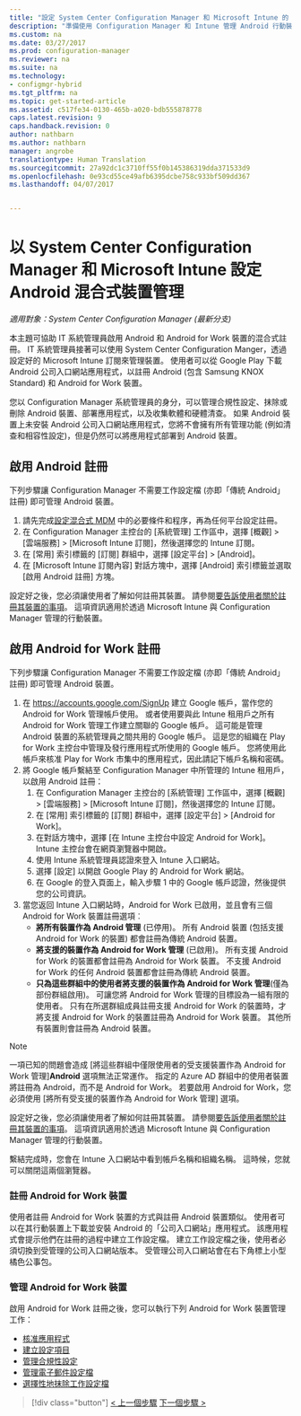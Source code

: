 ```yaml
---
title: "設定 System Center Configuration Manager 和 Microsoft Intune 的 Android 混合式裝置管理 | Microsoft Docs"
description: "準備使用 Configuration Manager 和 Intune 管理 Android 行動裝置。"
ms.custom: na
ms.date: 03/27/2017
ms.prod: configuration-manager
ms.reviewer: na
ms.suite: na
ms.technology:
- configmgr-hybrid
ms.tgt_pltfrm: na
ms.topic: get-started-article
ms.assetid: c517fe34-0130-465b-a020-bdb555878778
caps.latest.revision: 9
caps.handback.revision: 0
author: nathbarn
ms.author: nathbarn
manager: angrobe
translationtype: Human Translation
ms.sourcegitcommit: 27a92dc1c3710ff55f0b145386319dda371533d9
ms.openlocfilehash: 0e93cd55ce49afb6395dcbe758c933bf509dd367
ms.lasthandoff: 04/07/2017


---
```

# <a name="set-up-android-hybrid-device-management-with-system-center-configuration-manager-and-microsoft-intune"></a>以 System Center Configuration Manager 和 Microsoft Intune 設定 Android 混合式裝置管理

*適用對象：System Center Configuration Manager (最新分支)*

本主題可協助 IT 系統管理員啟用 Android 和 Android for Work 裝置的混合式註冊。 IT 系統管理員接著可以使用 System Center Configuration Manger，透過設定好的 Microsoft Intune 訂閱來管理裝置。 使用者可以從 Google Play 下載 Android 公司入口網站應用程式，以註冊 Android (包含 Samsung KNOX Standard) 和 Android for Work 裝置。 

您以 Configuration Manager 系統管理員的身分，可以管理合規性設定、抹除或刪除 Android 裝置、部署應用程式，以及收集軟體和硬體清查。 如果 Android 裝置上未安裝 Android 公司入口網站應用程式，您將不會擁有所有管理功能 (例如清查和相容性設定)，但是仍然可以將應用程式部署到 Android 裝置。  

## <a name="enable-android-enrollment"></a>啟用 Android 註冊  
下列步驟讓 Configuration Manager 不需要工作設定檔 (亦即「傳統 Android」註冊) 即可管理 Android 裝置。

1. 請先完成[設定混合式 MDM](setup-hybrid-mdm.md) 中的必要條件和程序，再為任何平台設定註冊。  
2. 在 Configuration Manager 主控台的 [系統管理] 工作區中，選擇 [概觀] > [雲端服務] > [Microsoft Intune 訂閱]，然後選擇您的 Intune 訂閱。  
3. 在 [常用] 索引標籤的 [訂閱] 群組中，選擇 [設定平台] > [Android]。  
4. 在 [Microsoft Intune 訂閱內容] 對話方塊中，選擇 [Android] 索引標籤並選取 [啟用 Android 註冊] 方塊。  

 設定好之後，您必須讓使用者了解如何註冊其裝置。 請參閱[要告訴使用者關於註冊其裝置的事項](https://docs.microsoft.com/intune/deploy-use/what-to-tell-your-end-users-about-using-microsoft-intune)。 這項資訊適用於透過 Microsoft Intune 與 Configuration Manager 管理的行動裝置。

## <a name="enable-android-for-work-enrollment"></a>啟用 Android for Work 註冊
下列步驟讓 Configuration Manager 不需要工作設定檔 (亦即「傳統 Android」註冊) 即可管理 Android 裝置。

1. 在 https://accounts.google.com/SignUp 建立 Google 帳戶，當作您的 Android for Work 管理帳戶使用。 或者使用要與此 Intune 租用戶之所有 Android for Work 管理工作建立關聯的 Google 帳戶。 這可能是管理 Android 裝置的系統管理員之間共用的 Google 帳戶。 這是您的組織在 Play for Work 主控台中管理及發行應用程式所使用的 Google 帳戶。 您將使用此帳戶來核准 Play for Work 市集中的應用程式，因此請記下帳戶名稱和密碼。
2. 將 Google 帳戶繫結至 Configuration Manager 中所管理的 Intune 租用戶，以啟用 Android 註冊：
   1. 在 Configuration Manager 主控台的 [系統管理] 工作區中，選擇 [概觀] > [雲端服務] > [Microsoft Intune 訂閱]，然後選擇您的 Intune 訂閱。
   2. 在 [常用] 索引標籤的 [訂閱] 群組中，選擇 [設定平台] > [Android for Work]。
   3. 在對話方塊中，選擇 [在 Intune 主控台中設定 Android for Work]。 Intune 主控台會在網頁瀏覽器中開啟。
   4. 使用 Intune 系統管理員認證來登入 Intune 入口網站。
   5. 選擇 [設定] 以開啟 Google Play 的 Android for Work 網站。
   6. 在 Google 的登入頁面上，輸入步驟 1 中的 Google 帳戶認證，然後提供您的公司資訊。
3. 當您返回 Intune 入口網站時，Android for Work 已啟用，並且會有三個 Android for Work 裝置註冊選項︰
   - **將所有裝置作為 Android 管理** (已停用)。 所有 Android 裝置 (包括支援 Android for Work 的裝置) 都會註冊為傳統 Android 裝置。
   - **將支援的裝置作為 Android for Work 管理** (已啟用)。 所有支援 Android for Work 的裝置都會註冊為 Android for Work 裝置。 不支援 Android for Work 的任何 Android 裝置都會註冊為傳統 Android 裝置。
   - **只為這些群組中的使用者將支援的裝置作為 Android for Work 管理**(僅為部份群組啟用)。 可讓您將 Android for Work 管理的目標設為一組有限的使用者。 只有在所選群組成員註冊支援 Android for Work 的裝置時，才將支援 Android for Work 的裝置註冊為 Android for Work 裝置。 其他所有裝置則會註冊為 Android 裝置。

> [!NOTE]
> 一項已知的問題會造成 [將這些群組中僅限使用者的受支援裝置作為 Android for Work 管理]**Android** 選項無法正常運作。 指定的 Azure AD 群組中的使用者裝置將註冊為 Android，而不是 Android for Work。 若要啟用 Android for Work，您必須使用 [將所有受支援的裝置作為 Android for Work 管理] 選項。


設定好之後，您必須讓使用者了解如何註冊其裝置。 請參閱[要告訴使用者關於註冊其裝置的事項](https://docs.microsoft.com/intune/deploy-use/what-to-tell-your-end-users-about-using-microsoft-intune)。 這項資訊適用於透過 Microsoft Intune 與 Configuration Manager 管理的行動裝置。

繫結完成時，您會在 Intune 入口網站中看到帳戶名稱和組織名稱。 這時候，您就可以關閉這兩個瀏覽器。

### <a name="enroll-an-android-for-work-device"></a>註冊 Android for Work 裝置
使用者註冊 Android for Work 裝置的方式與註冊 Android 裝置類似。 使用者可以在其行動裝置上下載並安裝 Android 的「公司入口網站」應用程式。 該應用程式會提示他們在註冊的過程中建立工作設定檔。 建立工作設定檔之後，使用者必須切換到受管理的公司入口網站版本。 受管理公司入口網站會在右下角標上小型橘色公事包。

### <a name="manage-android-for-work-devices"></a>管理 Android for Work 裝置
啟用 Android for Work 註冊之後，您可以執行下列 Android for Work 裝置管理工作：
- [核准應用程式](/sccm/mdm/deploy-use/creating-android-applications#approve-and-deploy-android-for-work-apps)
- [建立設定項目](/sccm/mdm/deploy-use/create-configuration-items-for-android-for-work-devices-managed-without-the-client)
- [管理合規性設定](/sccm/mdm/deploy-use/create-configuration-items-for-android-for-work-devices-managed-without-the-client)
- [管理電子郵件設定檔](/sccm/mdm/deploy-use/create-exchange-activesync-profiles)
- [選擇性地抹除工作設定檔](/sccm/mdm/deploy-use/wipe-lock-reset-devices#selective-wipe)

> [!div class="button"]
[< 上一個步驟](create-service-connection-point.md)  [下一個步驟 >](set-up-additional-management.md)

